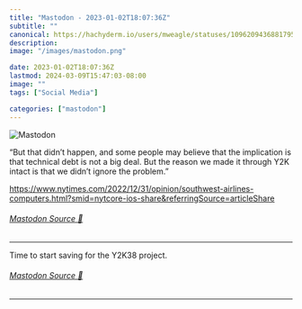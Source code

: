 ```yaml
---
title: "Mastodon - 2023-01-02T18:07:36Z"
subtitle: ""
canonical: https://hachyderm.io/users/mweagle/statuses/109620943688179592
description:
image: "/images/mastodon.png"

date: 2023-01-02T18:07:36Z
lastmod: 2024-03-09T15:47:03-08:00
image: ""
tags: ["Social Media"]

categories: ["mastodon"]
---
```

![Mastodon](/images/mastodon.png)

<p>“But that didn’t happen, and some people may believe that the implication is that technical debt is not a big deal. But the reason we made it through Y2K intact is that we didn’t ignore the problem.”</p><p><a href="https://www.nytimes.com/2022/12/31/opinion/southwest-airlines-computers.html?smid=nytcore-ios-share&amp;referringSource=articleShare" target="_blank" rel="nofollow noopener noreferrer" translate="no"><span class="invisible">https://www.</span><span class="ellipsis">nytimes.com/2022/12/31/opinion</span><span class="invisible">/southwest-airlines-computers.html?smid=nytcore-ios-share&amp;referringSource=articleShare</span></a></p>


###### [Mastodon Source 🐘](https://hachyderm.io/@mweagle/109620943688179592)

___

<p>Time to start saving for the Y2K38 project.</p>


###### [Mastodon Source 🐘](https://hachyderm.io/@mweagle/109620957108798279)

___
